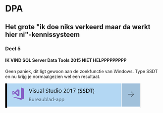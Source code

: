 # DPA

## Het grote "ik doe niks verkeerd maar da werkt hier ni"-kennissysteem

### Deel 5

#### IK VIND SQL Server Data Tools 2015 NIET HELPPPPPPPPP

Geen paniek, dit ligt gewoon aan de zoekfunctie van Windows. Type SSDT en nu krijg je normaalgezien wel een resultaat.

![SSDT](afbeeldingen/ssdt.png)
